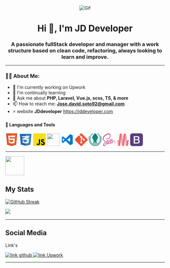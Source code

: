 <div id="header" align="center">
    <img src="https://media.giphy.com/media/v1.Y2lkPTc5MGI3NjExYjQ4NmYzNTY1MGM2NTg0ODYzYmRlZWU5NDRkYjZkMTM3MzRjN2YzYyZlcD12MV9pbnRlcm5hbF9naWZzX2dpZklkJmN0PXRz/qEqiI3Oq7vBkoE236M/giphy.gif"
        alt="Gif" width="250">
    <h1 align="center">Hi 🖖, I'm <span> JD Developer </span> </h1>
    <h3 align="center">A passionate fullStack developer and manager with a work structure based on clean code,
        refactoring, always looking to learn and improve.</h3>
</div>

---

### 👨‍💻 About Me:

- 🔭 I'm currently working on Upwork
- 💪 I'm continually learning
- 💬 Ask me about **PHP, Laravel, Vue.js, scss, TS, & more**
- 📫 How to reach me: **Jose.david.soto92@gmail.com**
- ⚡ website  **JDdeveloper**   https://jddeveloper.com

<div align="left">
    <h4> 📎 Languages and Tools </h4>
</div>

<code><img width="40" height="40" src="https://raw.githubusercontent.com/Davermx/Davermx/master/img/Html.png"></code>
<code><img width="40" height="40" src="https://raw.githubusercontent.com/Davermx/Davermx/master/img/Css.png"></code>
<code><img width="40" height="40" src="https://raw.githubusercontent.com/Davermx/Davermx/master/img/Js.png"></code>
<code><img width="40" height="40" src="https://github.com/jmnote/z-icons/blob/master/32x32/php.png"></code>
<code><img width="40" height="40" src="https://raw.githubusercontent.com/Davermx/Davermx/master/img/Visual.png"></code>
<code><img width="40" height="40" src="https://raw.githubusercontent.com/Davermx/Davermx/master/img/Git.png"></code>
<code><img width="40" height="40" src="https://raw.githubusercontent.com/Davermx/Davermx/master/img/Gitkraken.png"></code>
<code><img width="40" height="40" src="https://raw.githubusercontent.com/Davermx/Davermx/master/img/Sass.png"></code>
<code><img width="40" height="40" src="https://raw.githubusercontent.com/Davermx/Davermx/master/img/Materializecss.png"></code>
<code><img width="40" height="40" src="https://raw.githubusercontent.com/Davermx/Davermx/master/img/Bootstrap.png"></code>

---

<div align="left"><img  src="https://media.giphy.com/media/HscDLzkO8EOTmgkhQP/giphy.gif" alt="" width="60" height="60"></div>




##  My Stats

[![GitHub Streak](http://github-readme-streak-stats.herokuapp.com?user=JDDeveloper1&theme=codestackr&hide_border=true&border_radius=7.8&mode=weekly&card_width=505)](https://git.io/streak-stats)

<picture>
<source
  srcset="https://github-readme-stats.vercel.app/api?username=JDDeveloper1&show_icons=true&theme=merko"
  media="(prefers-color-scheme: merko)"
/>
<source
  srcset="https://github-readme-stats.vercel.app/api?username=JDDeveloper1&show_icons=true"
  media="(prefers-color-scheme: light), (prefers-color-scheme: no-preference)"
/>
<img src="https://github-readme-stats.vercel.app/api?username=JDDeveloper1&show_icons=true" />
</picture>

---

<div id="badges" align="left">
    <h2 align="left"> Social Media </h2>
    <p>Link's</p>
    <a href="https://github.com/JDDeveloper1">
        <img src="https://img.shields.io/badge/Github-JD%20Developer-orange?logo=github&style=plastic" alt="link github"
            title="github">
    </a>
    <a href="https://www.upwork.com/freelancers/~01cfeb84d19e3ea1ba">
        <img src="https://img.shields.io/badge/Upwork-David%20Soto-green?logo=upwork&green&style=plastic"
            alt="link Upwork" title="Upwork">
    </a>
</div>

---




